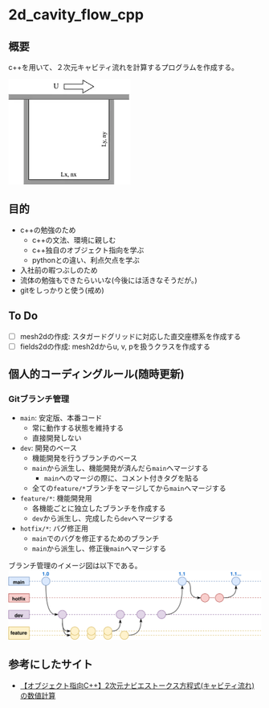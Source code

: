 # 2d_cavity_flow_cpp

## 概要
c++を用いて、２次元キャビティ流れを計算するプログラムを作成する。

![Alt text](docs/problem_setup/problem_setup.webp)

## 目的
- c++の勉強のため
  - c++の文法、環境に親しむ
  - c++独自のオブジェクト指向を学ぶ
  - pythonとの違い、利点欠点を学ぶ
- 入社前の暇つぶしのため
- 流体の勉強もできたらいいな(今後には活きなそうだが。)
- gitをしっかりと使う(戒め)

## To Do
- [ ] mesh2dの作成: スタガードグリッドに対応した直交座標系を作成する
- [ ] fields2dの作成: mesh2dからu, v, pを扱うクラスを作成する

## 個人的コーディングルール(随時更新)
### Gitブランチ管理
- `main`: 安定版、本番コード
  - 常に動作する状態を維持する
  - 直接開発しない
- `dev`: 開発のベース
  - 機能開発を行うブランチのベース
  - `main`から派生し、機能開発が済んだら`main`へマージする
    - `main`へのマージの際に、コメント付きタグを貼る
  - 全ての`feature/*`ブランチをマージしてから`main`へマージする
- `feature/*`: 機能開発用
  - 各機能ごとに独立したブランチを作成する
  - `dev`から派生し、完成したら`dev`へマージする
- `hotfix/*`: バグ修正用
  - `main`でのバグを修正するためのブランチ
  - `main`から派生し、修正後`main`へマージする

ブランチ管理のイメージ図は以下である。
![Alt text](docs/about_git/figs/git_flow.svg)

## 参考にしたサイト
- [【オブジェクト指向C++】2次元ナビエストークス方程式(キャビティ流れ)の数値計算](https://takun-physics.net/14538/)